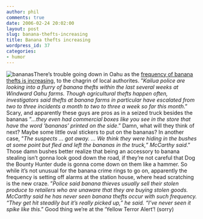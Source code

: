 ```yaml
---
author: phil
comments: true
date: 2006-02-24 20:02:00
layout: post
slug: banana-thefts-increasing
title: Banana thefts increasing
wordpress_id: 37
categories:
- humor
---
```


![bananas](http://fak3r.com/wp-content/uploads/2006/06/bananas.jpg)There’s trouble going down in Oahu as the [frequency of banana thefts is increasing](http://starbulletin.com/2006/02/24/news/story11.html), to the chagrin of local authorites. ”_Kailua police are looking into a flurry of banana thefts within the last several weeks at Windward Oahu farms. Though agricultural thefts happen often, investigators said thefts at banana farms in particular have escalated from two to three incidents a month to two to three a week so far this month_.”  Scary, and apparently these guys are pros as in a seized truck besides the bananas ”_…they even had commercial boxes like you see in the store that have the word ‘bananas’ printed on the side_.”  Damn, what will they think of next?  Maybe some little oval stickers to put on the bananas?  In another case, ”_The suspects … got away. … We think they were hiding in the bushes at some point but fled and left the bananas in the truck,” McCarthy said_.”  Those damn bushes better realize that being an accessory to banana stealing isn’t gonna look good down the road, if they’re not careful that Dog the Bounty Hunter dude is gonna come down on them like a hammer.  So while it’s not unusual for the banana crime rings to go on, apparently the frequency is setting off alarms at the station house, where head scratching is the new craze.  ”_Police said banana thieves usually sell their stolen produce to retailers who are unaware that they are buying stolen goods. McCarthy said he has never seen banana thefts occur with such frequency. “They get hit steadily but it’s really picked up,” he said. “I’ve never seen it spike like this_.”  Good thing we’re at the ‘Yellow Terror Alert’! (sorry)
